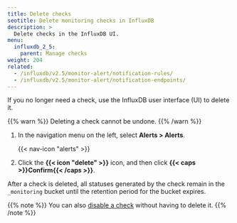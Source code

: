 ```yaml
---
title: Delete checks
seotitle: Delete monitoring checks in InfluxDB
description: >
  Delete checks in the InfluxDB UI.
menu:
  influxdb_2_5:
    parent: Manage checks
weight: 204
related:
  - /influxdb/v2.5/monitor-alert/notification-rules/
  - /influxdb/v2.5/monitor-alert/notification-endpoints/
---
```


If you no longer need a check, use the InfluxDB user interface (UI) to delete it.

{{% warn %}}
Deleting a check cannot be undone.
{{% /warn %}}

1.  In the navigation menu on the left, select **Alerts > Alerts**.

    {{< nav-icon "alerts" >}}

2.  Click the **{{< icon "delete" >}}** icon, and then click **{{< caps >}}Confirm{{< /caps >}}**.

After a check is deleted, all statuses generated by the check remain in the `_monitoring`
bucket until the retention period for the bucket expires.

{{% note %}}
You can also [disable a check](/influxdb/v2.5/monitor-alert/checks/update/#enable-or-disable-a-check)
without having to delete it.
{{% /note %}}
